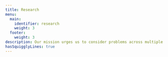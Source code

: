 ```yaml
---
title: Research
menu:
  main:
    identifier: research
    weight: 3
  footer:
    weight: 3    
description: Our mission urges us to consider problems across multiple subject areas, both applied and theoretical.  We pursue these problems in the open and share our results in recorded talks and published papers.
hasSquigglyLines: true
---
```

